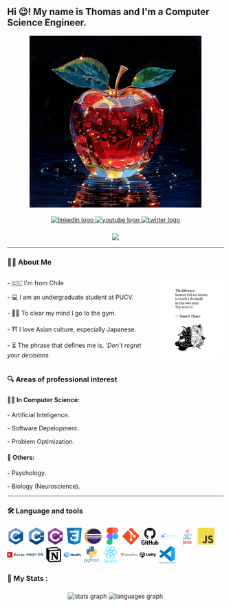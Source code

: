 <h2 align="left">Hi 😉! My name is Thomas and I'm a Computer Science Engineer.</h2>

<div style="text-align: center;">
    <img id="Random_Images" src="images/backgrounds/120651741_p22.png" height="400px" />
</div>

<br>

<div align="center">
    <a href="">
        <img src="https://img.shields.io/static/v1?message=LinkedIn&logo=linkedin&label=&color=0077B5&logoColor=white&labelColor=&style=for-the-badge" height="25" alt="linkedin logo"  />
    </a>
    <a href="">
        <img src="https://img.shields.io/static/v1?message=Youtube&logo=youtube&label=&color=FF0000&logoColor=white&labelColor=&style=for-the-badge" height="25" alt="youtube logo"  />
    </a>
    <a href="">
        <img src="https://img.shields.io/static/v1?message=Twitter&logo=twitter&label=&color=1DA1F2&logoColor=white&labelColor=&style=for-the-badge" height="25" alt="twitter logo"  />
    </a>
  
</div>

###

<div align="center">
  <img src="https://visitor-badge.laobi.icu/badge?page_id=edanhs"  />
</div>

---

###

<h3 align="left">👩‍💻  About Me</h3>

<div style="display: flex; justify-content: space-between;">
    <div style="text-align: left;">
        <p>- 🇨🇱  I'm from Chile</p>
        <p>- 💻 I am an undergraduate student at PUCV.</p>
        <p>- 🏋️‍♂️ To clear my mind I go to the gym.</p>
        <p>- ⛩ I love Asian culture, especially Japanese.</p>
        <p>- ⏳ The phrase that defines me is, <em>'Don't regret your decisions.</em> </p>
    </div>
    <div style="text-align: right;">
        <img id="Random_Quotes" height="200px" src="images/daily_quotes/Simon_Thomas.png" />
    </div>
</div>

<h3 align="left">🔍 Areas of professional interest <h3>

<h4>👩‍💻 In Computer Science:</h4>

<p>- Artificial Inteligence.</p>
<p>- Software Depelopment.</p>
<p>- Problem Optimization.</p>

<h4>🎲 Others:</h4>

<p>- Psychology.</p>
<p>- Biology (Neuroscience).</p>

---

###

<h3 align="left">🛠 Language and tools</h3>

###

<div align="left">
  <img src="images/icons/c-original.svg" height="40" alt="Logo C"  />
  <img src="" height="40" alt=""  />
  <img src="images/icons/cplusplus-original.svg" height="40" alt="Logo C++"  />
  <img src="images/icons/csharp-original.svg" height="40" alt="Logo C#"  />
  <img src="images/icons/css3-original.svg" height="40" alt="Logo CSS"  />
  <img src="images/icons/eclipse-original.svg" height="40" alt="Logo Eclipse IDLE"  />
  <img src="images/icons/figma-original.svg" height="40" alt="Logo Figma"  />
  <img src="images/icons/git-original.svg" height="40" alt="Logo Git"  />
  <img src="images/icons/github-original-wordmark.svg" height="40" alt="Logo Github"  />
  <img src="images/icons/ionic-original-wordmark.svg" height="40" alt="Logo Ionic"  />
  <img src="images/icons/java-original-wordmark.svg" height="40" alt="Logo Java"  />
  <img src="images/icons/javascript-original.svg" height="40" alt="Logo JavaScript"  />
  <img src="images/icons/keras-original-wordmark.svg" height="40" alt="Logo Keras"  />
  <img src="images/icons/matplotlib-original-wordmark.svg" height="40" alt="Logo MatplotLib"  />
  <img src="images/icons/notion-original.svg" height="40" alt="Logo Notion"  />
  <img src="images/icons/numpy-original-wordmark.svg" height="40" alt="Logo Numpy"  />
  <img src="images/icons/python-original-wordmark.svg" height="40" alt="Logo Python"  />
  <img src="images/icons/react-original-wordmark.svg" height="40" alt="Logo React"  />
  <img src="images/icons/tensorflow-original-wordmark.svg" height="40" alt="Logo TensorFlow"  />
  <img src="images/icons/unity-original-wordmark.svg" height="40" alt="Logo Unity"  />
  <img src="images/icons/vscode-original-wordmark.svg" height="40" alt="Logo VSCode"  />
</div>

###

<h3 align="left">💪 My Stats :</h3>

###

<div align="center">
  <img src="https://github-readme-stats.vercel.app/api?username=edanhs&hide_title=false&hide_rank=false&show_icons=true&include_all_commits=true&count_private=true&disable_animations=false&theme=dracula&locale=en&hide_border=false" height="150" alt="stats graph"  />
  <img src="https://github-readme-stats.vercel.app/api/top-langs?username=edanhs&locale=en&hide_title=false&layout=compact&card_width=320&langs_count=5&theme=dracula&hide_border=false" height="150" alt="languages graph"  />
</div>

<!--

###

<br clear="both">

<img src="https://raw.githubusercontent.com/maurodesouza/maurodesouza/output/snake.svg" alt="Snake animation" />

###

icons: https://github.com/devicons/devicon/blob/v2.16.0/icons/

<img src="images/icons" height="40" alt="Logo "  />

-->
